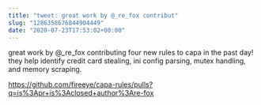 ```yaml
---
title: "tweet: great work by @_re_fox contribut"
slug: "1286358676844904449"
date: "2020-07-23T17:53:02+00:00"
---
```

great work by @_re_fox contributing four new rules to capa in the past day! they help identify credit card stealing, ini config parsing, mutex handling, and memory scraping.

https://github.com/fireeye/capa-rules/pulls?q=is%3Apr+is%3Aclosed+author%3Are-fox